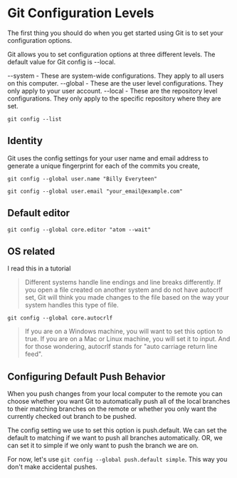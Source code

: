 
# Git Configuration Levels

The first thing you should do when you get started using Git is to set your configuration options.

Git allows you to set configuration options at three different levels. The default value for Git config is --local.

--system - These are system-wide configurations. They apply to all users on this computer.
--global - These are the user level configurations. They only apply to your user account.
--local - These are the repository level configurations. They only apply to the specific repository where they are set.

```
git config --list
```

## Identity

Git uses the config settings for your user name and email address to generate a unique fingerprint for each of the commits you create,

```
git config --global user.name "Billy Everyteen"

git config --global user.email "your_email@example.com"

```

## Default editor

```
git config --global core.editor "atom --wait"
```

## OS related


I read this in a tutorial

> Different systems handle line endings and line breaks differently. If you open a file created on another system and do not have autocrlf set, Git will think you made changes to the file based on the way your system handles this type of file.

`git config --global core.autocrlf`

> If you are on a Windows machine, you will want to set this option to true.
> If you are on a Mac or Linux machine, you will set it to input.
> And for those wondering, autocrlf stands for "auto carriage return line feed".

## Configuring Default Push Behavior

When you push changes from your local computer to the remote you can choose whether you want Git to automatically push all of the local branches to their matching branches on the remote or whether you only want the currently checked out branch to be pushed.

The config setting we use to set this option is push.default. We can set the default to matching if we want to push all branches automatically. OR, we can set it to simple if we only want to push the branch we are on.

For now, let's use `git config --global push.default simple`. This way you don't make accidental pushes.
